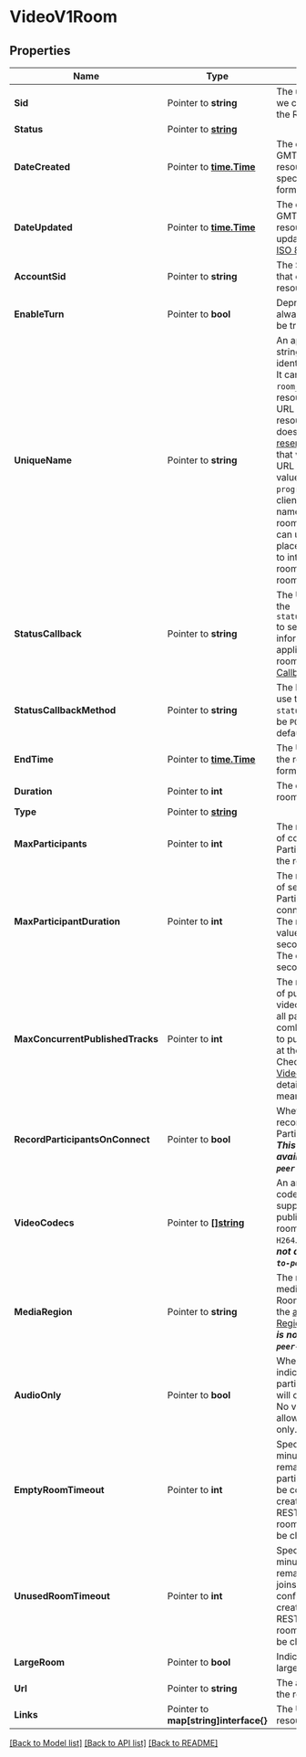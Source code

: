 # VideoV1Room

## Properties

Name | Type | Description | Notes
------------ | ------------- | ------------- | -------------
**Sid** | Pointer to **string** | The unique string that we created to identify the Room resource. |
**Status** | Pointer to [**string**](RoomEnumRoomStatus.md) |  |
**DateCreated** | Pointer to [**time.Time**](time.Time.md) | The date and time in GMT when the resource was created specified in [ISO 8601](https://en.wikipedia.org/wiki/ISO_8601) format. |
**DateUpdated** | Pointer to [**time.Time**](time.Time.md) | The date and time in GMT when the resource was last updated specified in [ISO 8601](https://en.wikipedia.org/wiki/ISO_8601) format. |
**AccountSid** | Pointer to **string** | The SID of the [Account](https://www.twilio.com/docs/iam/api/account) that created the Room resource. |
**EnableTurn** | Pointer to **bool** | Deprecated, now always considered to be true. |
**UniqueName** | Pointer to **string** | An application-defined string that uniquely identifies the resource. It can be used as a `room_sid` in place of the resource's `sid` in the URL to address the resource, assuming it does not contain any [reserved characters](https://tools.ietf.org/html/rfc3986#section-2.2) that would need to be URL encoded. This value is unique for `in-progress` rooms. SDK clients can use this name to connect to the room. REST API clients can use this name in place of the Room SID to interact with the room as long as the room is `in-progress`. |
**StatusCallback** | Pointer to **string** | The URL we call using the `status_callback_method` to send status information to your application on every room event. See [Status Callbacks](https://www.twilio.com/docs/video/api/status-callbacks) for more info. |
**StatusCallbackMethod** | Pointer to **string** | The HTTP method we use to call `status_callback`. Can be `POST` or `GET` and defaults to `POST`. |
**EndTime** | Pointer to [**time.Time**](time.Time.md) | The UTC end time of the room in [ISO 8601](https://en.wikipedia.org/wiki/ISO_8601#UTC) format. |
**Duration** | Pointer to **int** | The duration of the room in seconds. |
**Type** | Pointer to [**string**](RoomEnumRoomType.md) |  |
**MaxParticipants** | Pointer to **int** | The maximum number of concurrent Participants allowed in the room.  |
**MaxParticipantDuration** | Pointer to **int** | The maximum number of seconds a Participant can be connected to the room. The maximum possible value is 86400 seconds (24 hours). The default is 14400 seconds (4 hours). |
**MaxConcurrentPublishedTracks** | Pointer to **int** | The maximum number of published audio, video, and data tracks all participants combined are allowed to publish in the room at the same time. Check [Programmable Video Limits](https://www.twilio.com/docs/video/programmable-video-limits) for more details. If it is set to 0 it means unconstrained. |
**RecordParticipantsOnConnect** | Pointer to **bool** | Whether to start recording when Participants connect. ***This feature is not available in `peer-to-peer` rooms.*** |
**VideoCodecs** | Pointer to [**[]string**](RoomEnumVideoCodec.md) | An array of the video codecs that are supported when publishing a track in the room.  Can be: `VP8` and `H264`.  ***This feature is not available in `peer-to-peer` rooms*** |
**MediaRegion** | Pointer to **string** | The region for the media server in Group Rooms.  Can be: one of the [available Media Regions](https://www.twilio.com/docs/video/ip-addresses#media-servers). ***This feature is not available in `peer-to-peer` rooms.*** |
**AudioOnly** | Pointer to **bool** | When set to true, indicates that the participants in the room will only publish audio. No video tracks will be allowed. Group rooms only. |
**EmptyRoomTimeout** | Pointer to **int** | Specifies how long (in minutes) a room will remain active after last participant leaves. Can be configured when creating a room via REST API. For Ad-Hoc rooms this value cannot be changed. |
**UnusedRoomTimeout** | Pointer to **int** | Specifies how long (in minutes) a room will remain active if no one joins. Can be configured when creating a room via REST API. For Ad-Hoc rooms this value cannot be changed. |
**LargeRoom** | Pointer to **bool** | Indicates if this is a large room. |
**Url** | Pointer to **string** | The absolute URL of the resource. |
**Links** | Pointer to **map[string]interface{}** | The URLs of related resources. |

[[Back to Model list]](../README.md#documentation-for-models) [[Back to API list]](../README.md#documentation-for-api-endpoints) [[Back to README]](../README.md)


